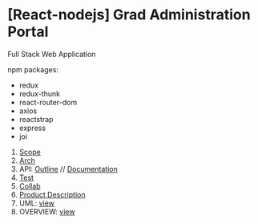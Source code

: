 
# \[React-nodejs\] Grad Administration Portal

Full Stack Web Application

npm packages:
- redux
- redux-thunk
- react-router-dom
- axios
- reactstrap
- express
- joi

1. [Scope](app/prj-outline/Scope.md)
2. [Arch](app/prj-outline/Arch.md)
3. API: [Outline](app/prj-outline/API.md) //
[Documentation](https://app.swaggerhub.com/apis/csc302BD/GradApp/1.0.0)
4. [Test](app/prj-outline/Test.md)
5. [Collab](app/prj-outline/Collab.md)
6. [Product Description](app/prj-outline/product.md)
7. UML: [view](https://drive.google.com/file/d/1V1TZ4Hti3jrpJzN0TM0tvCFgxVbjHg0s/view?usp=sharing)
8. OVERVIEW: [view](https://docs.google.com/presentation/d/10CHfckLeb3MLja0vJXwHVRbq_s3PyhLxItQ7Q77hy_0/edit?usp=sharing)
